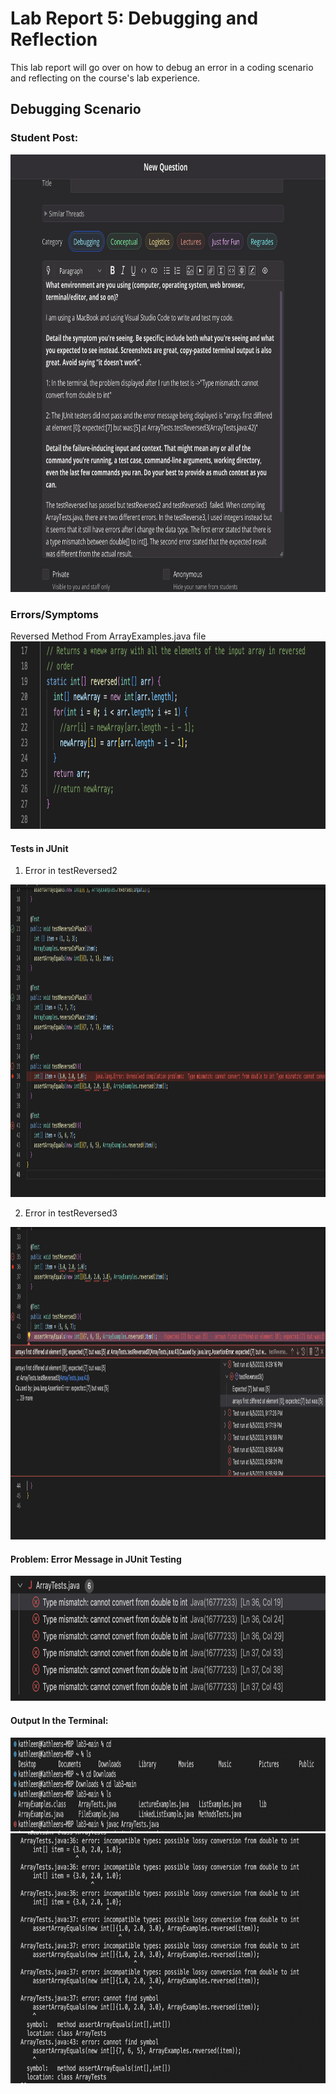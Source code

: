 # Lab Report 5: Debugging and Reflection 
This lab report will go over on how to debug an error in a coding scenario and reflecting on the course's lab experience. 

## Debugging Scenario
### Student Post: 
<img src="thread.png" width="750" height="700"/>

### Errors/Symptoms 
Reversed Method From ArrayExamples.java file <br />
<img src="method.png" width="700" height="300"/>

#### Tests in JUnit <br />
1. Error in testReversed2 <br />
<img src="reverse2.png" width="800" height="500"/>

2. Error in testReversed3 <br />
<img src="reverse3.png" width="800" height="500"/>

#### Problem: Error Message in JUnit Testing <br />
<img src="JUnit_Error.png" width="800" height="200"/>

#### Output In the Terminal: <br />
<img src="command.png" width="800" height="150"/>
<img src="compile.png" width="800" height="400"/>
